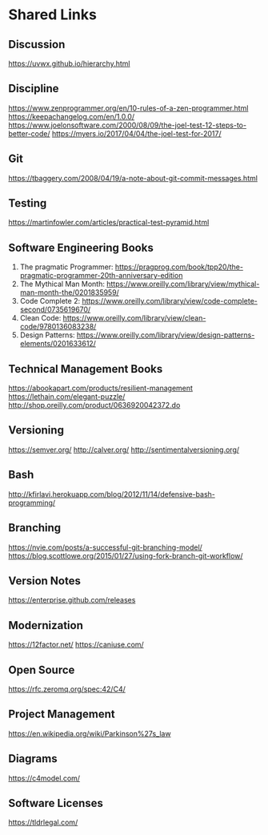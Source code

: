 # Shared Links

## Discussion
https://uvwx.github.io/hierarchy.html

## Discipline
https://www.zenprogrammer.org/en/10-rules-of-a-zen-programmer.html
https://keepachangelog.com/en/1.0.0/
https://www.joelonsoftware.com/2000/08/09/the-joel-test-12-steps-to-better-code/
https://myers.io/2017/04/04/the-joel-test-for-2017/

## Git
https://tbaggery.com/2008/04/19/a-note-about-git-commit-messages.html

## Testing
https://martinfowler.com/articles/practical-test-pyramid.html

## Software Engineering Books
1. The pragmatic Programmer: https://pragprog.com/book/tpp20/the-pragmatic-programmer-20th-anniversary-edition
2. The Mythical Man Month: https://www.oreilly.com/library/view/mythical-man-month-the/0201835959/
3. Code Complete 2: https://www.oreilly.com/library/view/code-complete-second/0735619670/
4. Clean Code: https://www.oreilly.com/library/view/clean-code/9780136083238/
5. Design Patterns: https://www.oreilly.com/library/view/design-patterns-elements/0201633612/

## Technical Management Books
https://abookapart.com/products/resilient-management
https://lethain.com/elegant-puzzle/
http://shop.oreilly.com/product/0636920042372.do

## Versioning
https://semver.org/
http://calver.org/
http://sentimentalversioning.org/

## Bash
http://kfirlavi.herokuapp.com/blog/2012/11/14/defensive-bash-programming/

## Branching
https://nvie.com/posts/a-successful-git-branching-model/
https://blog.scottlowe.org/2015/01/27/using-fork-branch-git-workflow/

## Version Notes
https://enterprise.github.com/releases

## Modernization
https://12factor.net/
https://caniuse.com/

## Open Source
https://rfc.zeromq.org/spec:42/C4/

## Project Management
https://en.wikipedia.org/wiki/Parkinson%27s_law

## Diagrams
https://c4model.com/

## Software Licenses
https://tldrlegal.com/
